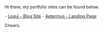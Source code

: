 <p>Hi there, my portfolio sites can be found below. </p>
 - <a href='https://loqui-thenu-k.vercel.app/' target=''>Loqui - Blog Site</a>
 - <a href='https://aeternus-pf-02.vercel.app/' target=''>Aetermus - Landing Page</a> 
<p>Cheers.</p>
